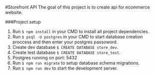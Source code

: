 #Storefront API
The goal of this project is to create api for ecommerce website.

###Project setup

1. Run `$ npm install` in your CMD to install all project dependencies.
2. Run `$ psql -U postgres` in your CMD to start database creation proccess and then enter your postgres passoword.
3. Create dev database `$ CREATE DATABASE store_dev`.
4. Create test database `$ CREATE DATABASE store_test`.
5. Postgres running on port: 5432
6. Run `$ npm run migrate` to setup database schema migrations.
7. Run `$ npm run dev` to start the development server.
